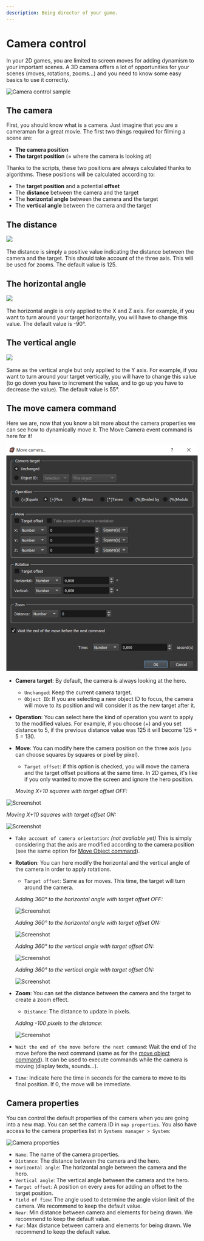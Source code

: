 ```yaml
---
description: Being director of your game.
---
```


# Camera control

In your 2D games, you are limited to screen moves for adding dynamism to your important scenes. A 3D camera offers a lot of opportunities for your scenes \(moves, rotations, zooms...\) and you need to know some easy basics to use it correctly.

![Camera control sample](https://rpg-paper-maker.github.io/basics/img/camera-example.gif)

## The camera <a id="the-camera"></a>

First, you should know what is a camera. Just imagine that you are a cameraman for a great movie. The first two things required for filming a scene are:

* **The camera position**
* **The target position** \(= where the camera is looking at\)

Thanks to the scripts, these two positions are always calculated thanks to algorithms. These positions will be calculated according to:

* The **target position** and a potential **offset**
* The **distance** between the camera and the target
* The **horizontal angle** between the camera and the target
* The **vertical angle** between the camera and the target

## The distance <a id="the-distance"></a>

![](https://rpg-paper-maker.github.io/basics/img/camera-distance.png)

The distance is simply a positive value indicating the distance between the camera and the target. This should take account of the three axis. This will be used for zooms. The default value is 125.

## The horizontal angle <a id="the-horizontal-angle"></a>

![](https://rpg-paper-maker.github.io/basics/img/camera-h.png)

The horizontal angle is only applied to the X and Z axis. For example, if you want to turn around your target horizontally, you will have to change this value. The default value is -90°.

## The vertical angle <a id="the-vertical-angle"></a>

![](https://rpg-paper-maker.github.io/basics/img/camera-v.png)

Same as the vertical angle but only applied to the Y axis. For example, if you want to turn around your target vertically, you will have to change this value \(to go down you have to increment the value, and to go up you have to decrease the value\). The default value is 55°.

## The move camera command <a id="the-move-camera-command"></a>

Here we are, now that you know a bit more about the camera properties we can see how to dynamically move it. The Move Camera event command is here for it!

![](../.gitbook/assets/command-move-camera.png)

* **Camera target**: By default, the camera is always looking at the hero.
  * `Unchanged`: Keep the current camera target.
  * `Object ID`: If you are selecting a new object ID to focus, the camera will move to its position and will consider it as the new target after it.
* **Operation**: You can select here the kind of operation you want to apply to the modified values. For example, if you choose \(+\) and you set distance to 5, if the previous distance value was 125 it will become 125 + 5 = 130.
* **Move**: You can modify here the camera position on the three axis \(you can choose squares by squares or pixel by pixel\).

  * `Target offset`: if this option is checked, you will move the camera and the target offset positions at the same time. In 2D games, it's like if you only wanted to move the screen and ignore the hero position.

  _Moving X+10 squares with target offset OFF:_

![Screenshot](https://rpg-paper-maker.github.io/basics/img/camera-move-off.gif)

_Moving X+10 squares with target offset ON:_

![Screenshot](https://rpg-paper-maker.github.io/basics/img/camera-move-on.gif)

* `Take account of camera orientation`: _\(not available yet\)_ This is simply considering that the axis are modified according to the camera position \(see the same option for [Move Object command](event-commands.md#move-object)\).
* **Rotation**: You can here modify the horizontal and the vertical angle of the camera in order to apply rotations.

  * `Target offset`: Same as for moves. This time, the target will turn around the camera.

  _Adding 360° to the horizontal angle with target offset OFF:_

  ![Screenshot](https://rpg-paper-maker.github.io/basics/img/camera-h-r-off.gif)

  _Adding 360° to the horizontal angle with target offset ON:_

  ![Screenshot](https://rpg-paper-maker.github.io/basics/img/camera-h-r-on.gif)

  _Adding 360° to the vertical angle with target offset ON:_

  ![Screenshot](https://rpg-paper-maker.github.io/basics/img/camera-v-r-off.gif)

  _Adding 360° to the vertical angle with target offset ON:_

  ![Screenshot](https://rpg-paper-maker.github.io/basics/img/camera-v-r-on.gif)

* **Zoom**: You can set the distance between the camera and the target to create a zoom effect.

  * `Distance`: The distance to update in pixels.

  _Adding -100 pixels to the distance:_

  ![Screenshot](https://rpg-paper-maker.github.io/basics/img/camera-zoom.gif)

* `Wait the end of the move before the next command`: Wait the end of the move before the next command \(same as for the [move object command](event-commands.md#move-object)\). It can be used to execute commands while the camera is moving \(display texts, sounds...\).
* `Time`: Indicate here the time in seconds for the camera to move to its final position. If 0, the move will be immediate.

## Camera properties <a id="camera-properties"></a>

You can control the default properties of the camera when you are going into a new map. You can set the camera ID in `map properties`. You also have access to the camera properties list in `Systems manager > System`:

![Camera properties](https://rpg-paper-maker.github.io/basics/img/camera-properties.png)

* `Name`: The name of the camera properties.
* `Distance`: The distance between the camera and the hero.
* `Horizontal angle`: The horizontal angle between the camera and the hero.
* `Vertical angle`: The vertical angle between the camera and the hero.
* `Target offset`: A position on every axes for adding an offset to the target position.
* `Field of fiew`: The angle used to determine the angle vision limit of the camera. We recommend to keep the default value.
* `Near`: Min distance between camera and elements for being drawn. We recommend to keep the default value.
* `Far`: Max distance between camera and elements for being drawn. We recommend to keep the default value.

